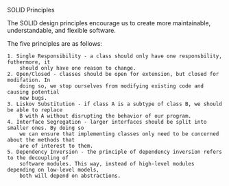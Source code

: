SOLID Principles

The SOLID design principles encourage us to create more maintainable, understandable, and flexible software.

The five principles are as follows:

    1. Single Responsibility - a class should only have one responsbility, futhermore, it
        should only have one reason to change.
    2. Open/Closed - classes should be open for extension, but closed for modifation. In
        doing so, we stop ourselves from modifying existing code and causing potential 
        new bugs.
    3. Liskov Substitution - if class A is a subtype of class B, we should be able to replace
        B with A without disrupting the behavior of our program.
    4. Interface Segregation - larger interfaces should be split into smaller ones. By doing so
        we can ensure that implementing classes only need to be concerned about the methods that
        are of interest to them.
    5. Dependency Inversion - the principle of dependency inversion refers to the decoupling of
        software modules. This way, instead of high-level modules depending on low-level models,
        both will depend on abstractions.